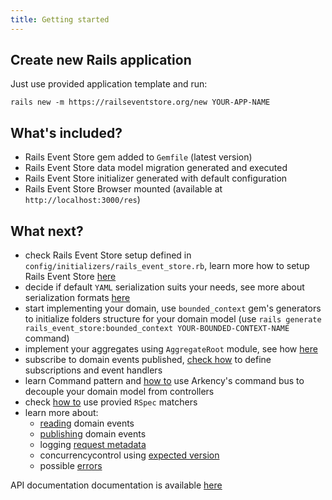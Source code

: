 ```yaml
---
title: Getting started
---
```


## Create new Rails application

Just use provided application template and run:

```
rails new -m https://railseventstore.org/new YOUR-APP-NAME
```

## What's included?

* Rails Event Store gem added to `Gemfile` (latest version)
* Rails Event Store data model migration generated and executed
* Rails Event Store initializer generated with default configuration
* Rails Event Store Browser mounted (available at `http://localhost:3000/res`)

## What next?

* check Rails Event Store setup defined in `config/initializers/rails_event_store.rb`, learn more how to setup Rails Event Store [here](/docs/v2/install)
* decide if default `YAML` serialization suits your needs, see more about serialization formats [here](/docs/v2/mapping_serialization)
* start implementing your domain, use `bounded_context` gem's generators to initialize folders structure for your domain model (use `rails generate rails_event_store:bounded_context YOUR-BOUNDED-CONTEXT-NAME` command)
* implement your aggregates using `AggregateRoot` module, see how [here](/docs/v2/app)
* subscribe to domain events published, [check how](/docs/v2/subscribe) to define subscriptions and event handlers
* learn Command pattern and [how to](/docs/v2/command_bus) use Arkency's command bus to decouple your domain model from controllers
* check [how to](/docs/v2/rspec) use provied `RSpec` matchers
* learn more about:
  * [reading](/docs/v2/read) domain events
  * [publishing](/docs/v2/publish) domain events
  * logging [request metadata](/docs/v2/request_metadata)
  * concurrencycontrol using [expected version](/docs/v2/expected_version)
  * possible [errors](/docs/v2/exceptions)

API documentation documentation is available [here](/docs/v2/api)
